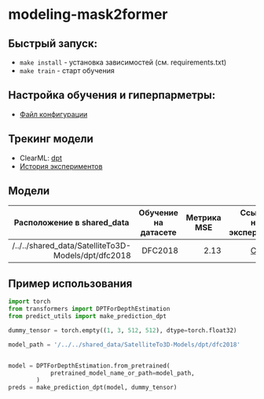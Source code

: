 # modeling-mask2former


## Быстрый запуск:
- ```make install``` - установка зависимостей (см. requirements.txt)
- ```make train``` - старт обучения

## Настройка обучения и гиперпарметры:
- [Файл конфигурации](./configs/config.yaml)

## Трекинг модели
- ClearML: [dpt](http://neuron:7771/projects/3cef04caeed2488ba1e6e11ec64b9902/experiments/558fb375ca864ef1af97d085c28af8be/info-output/metrics/scalar?columns=selected&columns=type&columns=name&columns=tags&columns=status&columns=project.name&columns=users&columns=started&columns=last_update&columns=last_iteration&columns=parent.name&order=-last_update&filter=)
- [История экспериментов](./experiments.md)

## Модели

<table style="margin: auto">
  <thead>
    <tr>
      <th>Расположение в shared_data</th>
      <th>Обучение<br />на датасете</th>
      <th>Метрика<br />MSE</th>
      <th>Ссылка<br />на эксперимент</th>
    </tr>
  </thead>
  <tbody>
    <tr>
      <td align="right">/../../shared_data/SatelliteTo3D-Models/dpt/dfc2018</td>
      <td align="right">DFC2018</td>
      <td align="right">2.13</td>
      <td align="right"><a href="http://neuron:7771/projects/3cef04caeed2488ba1e6e11ec64b9902/experiments/e89f6ab71ea34191b7b540796ec7b03e/info-output/metrics/scalar?columns=selected&columns=type&columns=name&columns=tags&columns=status&columns=project.name&columns=users&columns=started&columns=last_update&columns=last_iteration&columns=parent.name&order=-last_update&filter=">ClearML</a></td>
    </tr>
  </tbody>
</table>

 ## Пример использования

```python
import torch
from transformers import DPTForDepthEstimation
from predict_utils import make_prediction_dpt

dummy_tensor = torch.empty((1, 3, 512, 512), dtype=torch.float32)

model_path = '/../../shared_data/SatelliteTo3D-Models/dpt/dfc2018'


model = DPTForDepthEstimation.from_pretrained(
            pretrained_model_name_or_path=model_path,
        )
preds = make_prediction_dpt(model, dummy_tensor)

```
